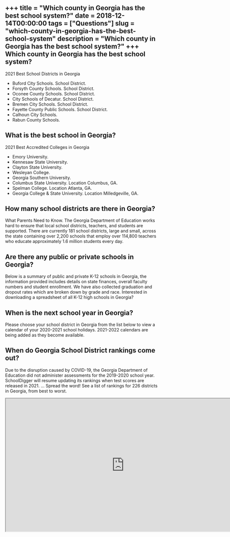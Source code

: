 +++
title = "Which county in Georgia has the best school system?"
date = 2018-12-14T00:00:00
tags = ["Questions"]
slug = "which-county-in-georgia-has-the-best-school-system"
description = "Which county in Georgia has the best school system?"
+++
Which county in Georgia has the best school system?
---------------------------------------------------

2021 Best School Districts in Georgia

- Buford City Schools. School District.
- Forsyth County Schools. School District.
- Oconee County Schools. School District.
- City Schools of Decatur. School District.
- Bremen City Schools. School District.
- Fayette County Public Schools. School District.
- Calhoun City Schools.
- Rabun County Schools.

What is the best school in Georgia?
-----------------------------------

2021 Best Accredited Colleges in Georgia

- Emory University.
- Kennesaw State University.
- Clayton State University.
- Wesleyan College.
- Georgia Southern University.
- Columbus State University. Location Columbus, GA.
- Spelman College. Location Atlanta, GA.
- Georgia College &amp; State University. Location Milledgeville, GA.

How many school districts are there in Georgia?
-----------------------------------------------

What Parents Need to Know. The Georgia Department of Education works hard to ensure that local school districts, teachers, and students are supported. There are currently 181 school districts, large and small, across the state containing over 2,200 schools that employ over 114,800 teachers who educate approximately 1.6 million students every day.

Are there any public or private schools in Georgia?
---------------------------------------------------

Below is a summary of public and private K-12 schools in Georgia, the information provided includes details on state finances, overall faculty numbers and student enrollment. We have also collected graduation and dropout rates which are broken down by grade and race. Interested in downloading a spreadsheet of all K-12 high schools in Georgia?

When is the next school year in Georgia?
----------------------------------------

Please choose your school district in Georgia from the list below to view a calendar of your 2020-2021 school holidays. 2021-2022 calendars are being added as they become available.

When do Georgia School District rankings come out?
--------------------------------------------------

Due to the disruption caused by COVID-19, the Georgia Department of Education did not administer assessments for the 2019-2020 school year. SchoolDigger will resume updating its rankings when test scores are released in 2021. … Spread the word! See a list of rankings for 226 districts in Georgia, from best to worst.

<iframe allow="accelerometer; autoplay; clipboard-write; encrypted-media; gyroscope; picture-in-picture" allowfullscreen="" class="__youtube_prefs__  epyt-is-override  no-lazyload" data-no-lazy="1" data-origheight="433" data-origwidth="770" data-skipgform_ajax_framebjll="" height="433" id="_ytid_89149" loading="lazy" src="https://www.youtube.com/embed/zmvbSoO0Qq4?enablejsapi=1&autoplay=0&cc_load_policy=0&cc_lang_pref=&iv_load_policy=1&loop=0&modestbranding=0&rel=1&fs=1&playsinline=0&autohide=2&theme=dark&color=red&controls=1&" title="YouTube player" width="770"></iframe>
